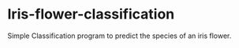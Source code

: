 # Iris-flower-classification
Simple Classification program to predict the species of an iris flower.

